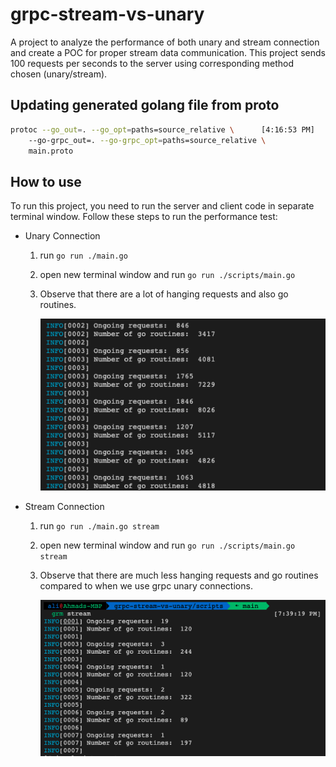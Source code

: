 # grpc-stream-vs-unary

A project to analyze the performance of both unary and stream connection and create a POC for proper stream data communication.
This project sends 100 requests per seconds to the server using corresponding method chosen (unary/stream).

## Updating generated golang file from proto

```bash
protoc --go_out=. --go_opt=paths=source_relative \      [4:16:53 PM]
    --go-grpc_out=. --go-grpc_opt=paths=source_relative \
    main.proto
```

## How to use

To run this project, you need to run the server and client code in separate terminal window. Follow these steps to run the performance test:

- Unary Connection

  1. run `go run ./main.go`
  2. open new terminal window and run `go run ./scripts/main.go`
  3. Observe that there are a lot of hanging requests and also go routines.

     ![Unary connections result](./assets/unary.png)

- Stream Connection

  1. run `go run ./main.go stream`
  2. open new terminal window and run `go run ./scripts/main.go stream`
  3. Observe that there are much less hanging requests and go routines compared to when we use grpc unary connections.

     ![Stream connections result](./assets/stream.png)
